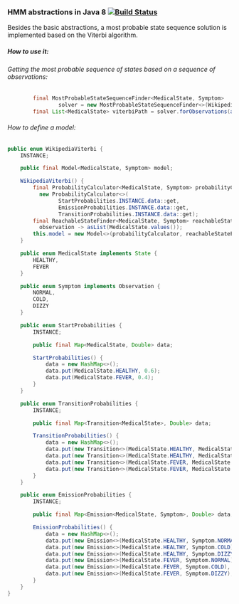 ### HMM abstractions in Java 8 [![Build Status](https://travis-ci.org/adrianulbona/hmm.svg)](https://travis-ci.org/adrianulbona/hmm)

Besides the basic abstractions, a most probable state sequence solution is implemented based on the Viterbi algorithm.

##### How to use it:

###### Getting the most probable sequence of states based on a sequence of observations:

```java
		final MostProbableStateSequenceFinder<MedicalState, Symptom>
				solver = new MostProbableStateSequenceFinder<>(WikipediaViterbi.INSTANCE.model);
		final List<MedicalState> viterbiPath = solver.forObservations(asList(NORMAL, COLD, DIZZY)));
```

###### How to define a model: 

```java
public enum WikipediaViterbi {
	INSTANCE;

	public final Model<MedicalState, Symptom> model;

	WikipediaViterbi() {
		final ProbabilityCalculator<MedicalState, Symptom> probabilityCalculator = 
		  new ProbabilityCalculator<>(
				StartProbabilities.INSTANCE.data::get,
				EmissionProbabilities.INSTANCE.data::get,
				TransitionProbabilities.INSTANCE.data::get);
		final ReachableStateFinder<MedicalState, Symptom> reachableStateFinder = 
		  observation -> asList(MedicalState.values());
		this.model = new Model<>(probabilityCalculator, reachableStateFinder);
	}

	public enum MedicalState implements State {
		HEALTHY,
		FEVER
	}

	public enum Symptom implements Observation {
		NORMAL,
		COLD,
		DIZZY
	}

	public enum StartProbabilities {
		INSTANCE;

		public final Map<MedicalState, Double> data;

		StartProbabilities() {
			data = new HashMap<>();
			data.put(MedicalState.HEALTHY, 0.6);
			data.put(MedicalState.FEVER, 0.4);
		}
	}

	public enum TransitionProbabilities {
		INSTANCE;

		public final Map<Transition<MedicalState>, Double> data;

		TransitionProbabilities() {
			data = new HashMap<>();
			data.put(new Transition<>(MedicalState.HEALTHY, MedicalState.HEALTHY), 0.7);
			data.put(new Transition<>(MedicalState.HEALTHY, MedicalState.FEVER), 0.3);
			data.put(new Transition<>(MedicalState.FEVER, MedicalState.HEALTHY), 0.4);
			data.put(new Transition<>(MedicalState.FEVER, MedicalState.FEVER), 0.6);
		}
	}

	public enum EmissionProbabilities {
		INSTANCE;

		public final Map<Emission<MedicalState, Symptom>, Double> data;

		EmissionProbabilities() {
			data = new HashMap<>();
			data.put(new Emission<>(MedicalState.HEALTHY, Symptom.NORMAL), 0.5);
			data.put(new Emission<>(MedicalState.HEALTHY, Symptom.COLD), 0.4);
			data.put(new Emission<>(MedicalState.HEALTHY, Symptom.DIZZY), 0.1);
			data.put(new Emission<>(MedicalState.FEVER, Symptom.NORMAL), 0.1);
			data.put(new Emission<>(MedicalState.FEVER, Symptom.COLD), 0.3);
			data.put(new Emission<>(MedicalState.FEVER, Symptom.DIZZY), 0.6);
		}
	}
}
```
